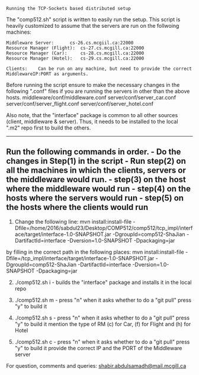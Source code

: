 
	Running the TCP-Sockets based distributed setup	       

The "comp512.sh" script is written to easily run the setup.
This script is heavily customized to assume that the servers are run on the follwoing machines:

	Middleware Server:		cs-26.cs.mcgiil.ca:22000
	Resource Manager (Flight):	cs-27.cs.mcgill.ca:22000
	Resource Manager (Car):		cs-28.cs.mcgill.ca:22000
	Resource Manager (Hotel):	cs-29.cs.mcgill.ca:22000

	Clients:	Can be run on any machine, but need to provide the correct MiddlewareIP:PORT as arguments.

Before running the script ensure to make the necessary changes in the following ".conf" files if you are running the servers in other than the above hosts.
	middleware/conf/middleware.conf
	server/conf/server_car.conf
	server/conf/server_flight.conf
	server/conf/server_hotel.conf

Also note, that the "interface" package is common to all other sources (client, middleware & server). Thus, it needs to be installed to the local ".m2" repo first to build the others.

-------------------------------------------------------------------
Run the following commands in order.
	- Do the changes in Step(1) in the script
	- Run step(2) on all the machines in which the clients, servers or the middleware would run.
	- step(3) on the host where the middleware would run
	- step(4) on the hosts where the servers would run
	- step(5) on the hosts where the clients would run
-------------------------------------------------------------------

1) Change the following line:
	mvn install:install-file -Dfile=/home/2016/sabdul23/Desktop/COMP512/comp512/tcp_impl/interface/target/interface-1.0-SNAPSHOT.jar -DgroupId=comp512-ShaJian -DartifactId=interface -Dversion=1.0-SNAPSHOT -Dpackaging=jar

  by filling in the correct path in the following places:
	mvn install:install-file -Dfile=<HERE>/tcp_impl/interface/target/interface-1.0-SNAPSHOT.jar -DgroupId=comp512-ShaJian -DartifactId=interface -Dversion=1.0-SNAPSHOT -Dpackaging=jar

2) ./comp512.sh i	-	builds the "interface" package and installs it in the local repo
3) ./comp512.sh m	-	press "n" when it asks whether to do a "git pull"
				press "y" to build it

4) ./comp512.sh s	-	press "n" when it asks whether to do a "git pull"
                                press "y" to build it
				mention the type of RM (c) for Car, (f) for Flight and (h) for Hotel

5) ./comp512.sh c	-	press "n" when it asks whether to do a "git pull"
                                press "y" to build it
				provide the correct IP and the PORT of the Middleware server


For question, comments and queries:	shabir.abdulsamadh@mail.mcgill.ca
